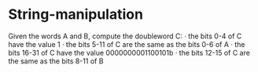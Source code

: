 # String-manipulation
Given the words A and B, compute the doubleword C:  · the bits 0-4 of C have the value 1  · the bits 5-11 of C are the same as the bits 0-6 of A  · the bits 16-31 of C have the value 0000000001100101b  · the bits 12-15 of C are the same as the bits 8-11 of B
